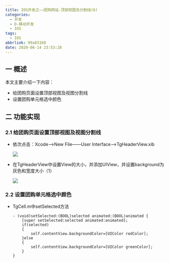 ```yaml
---
title: IOS开发之——团购网站-顶部视图及分割线(6)
categories:
  - 开发
  - D-移动开发
  - IOS
tags:
  - IOS
abbrlink: 99a83168
date: 2020-06-14 23:53:28
---
```

## 一 概述

本文主要介绍一下内容：

* 给团购页面设置顶部视图及视图分割线
* 设置团购单元格选中颜色

<!--more-->

## 二 功能实现

### 2.1 给团购页面设置顶部视图及视图分割线

* 依次点击：Xcode——>New File——User Interface——>TgHeaderView.xib

  ![][1]
  
* 在TgHeaderView中设置View的大小，并添加UIView，并设置background为灰色和宽度大小（1）

  ![][2]
  
### 2.2 设置团购单元格选中颜色

* TgCell.m中setSelected方法

  ```
  - (void)setSelected:(BOOL)selected animated:(BOOL)animated {
      [super setSelected:selected animated:animated];
      if(selected)
      {
          self.contentView.backgroundColor=[UIColor redColor];
      }else
      {
          self.contentView.backgroundColor=[UIColor greenColor];
      }  
  }
  ```


[1]:https://cdn.jsdelivr.net/gh/PGzxc/CDN@master/blog-ios/ios-tuangou-headerview-xib.png
[2]:https://cdn.jsdelivr.net/gh/PGzxc/CDN@master/blog-ios/ios-tuangou-view-width-1.png
